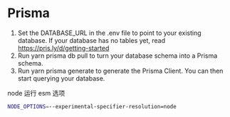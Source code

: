 # Prisma

1. Set the DATABASE_URL in the .env file to point to your existing database. If your database has no tables yet, read https://pris.ly/d/getting-started
2. Run yarn prisma db pull to turn your database schema into a Prisma schema.
3. Run yarn prisma generate to generate the Prisma Client. You can then start querying your database.

node 运行 esm 选项

```bash
NODE_OPTIONS=--experimental-specifier-resolution=node
```
